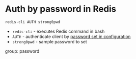 # Auth by password in Redis

```bash
redis-cli AUTH strong0pwd
```

- `redis-cli` - executes Redis command in bash
- `AUTH` - authenticate client by [password set in configuration](/redis/how-to-set-password-for-redis)
- `strong0pwd` - sample password to set

group: password


